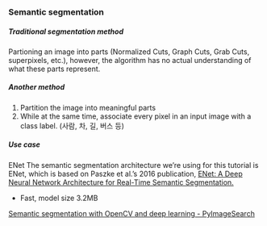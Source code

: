 ### Semantic segmentation

##### Traditional segmentation method
Partioning an image into parts (Normalized Cuts, Graph Cuts, Grab Cuts, superpixels, etc.), however, the algorithm has no actual understanding of what these parts represent.


##### Another method 
1. Partition the image into meaningful parts
2. While at the same time, associate every pixel in an input image with a class label. (사람, 차, 길, 버스 등)

##### Use case

ENet
The semantic segmentation architecture we’re using for this tutorial is ENet, which is based on Paszke et al.’s 2016 publication, [ENet: A Deep Neural Network Architecture for Real-Time Semantic Segmentation.](https://arxiv.org/abs/1606.02147)

- Fast, model size 3.2MB

[Semantic segmentation with OpenCV and deep learning - PyImageSearch](https://www.pyimagesearch.com/2018/09/03/semantic-segmentation-with-opencv-and-deep-learning/)

